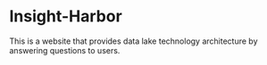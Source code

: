 # Insight-Harbor
This is a website that provides data lake technology architecture by answering questions to users.
